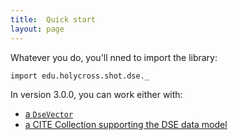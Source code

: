 ```yaml
---
title:  Quick start
layout: page
---
```



Whatever you do, you'll nned to import the library:


```tut:silent
import edu.holycross.shot.dse._
```

In version 3.0.0, you can work either with:


-   [a `DseVector`](dsevector)
-   [a CITE Collection supporting the DSE data model](dserecords)
